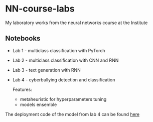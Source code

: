 # NN-course-labs
My laboratory works from the neural networks course at the Institute


## Notebooks
* Lab 1 - multiclass classification with PyTorch
* Lab 2 - multiclass classification with CNN and RNN
* Lab 3 - text generation with RNN
* Lab 4 - cyberbullying detection and classification
  
  Features:
  * metaheuristic for hyperparameters tuning
  * models ensemble

The deployment code of the model from lab 4 can be found [here](https://github.com/AcipenserSturio/iad-project/tree/NN_with_new_interface)
